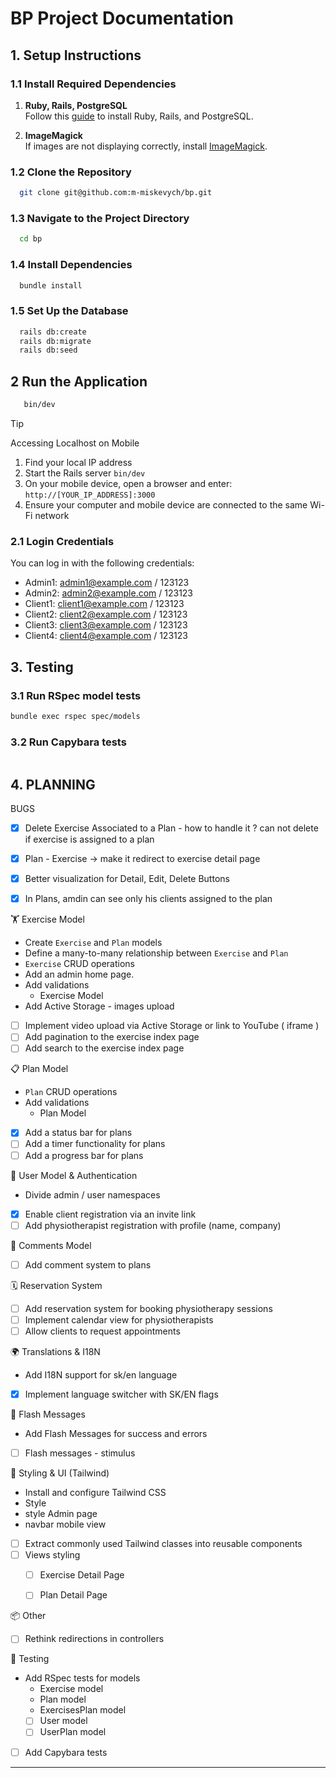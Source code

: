 # BP Project Documentation

## 1. Setup Instructions

### 1.1 Install Required Dependencies

1. **Ruby, Rails, PostgreSQL**  
   Follow this [guide](https://gorails.com/setup/macos/14-sonoma) to install Ruby, Rails, and PostgreSQL.

2. **ImageMagick**  
   If images are not displaying correctly, install [ImageMagick](https://guides.rubyonrails.org/active_storage_overview.html#requirements).


### 1.2 Clone the Repository
```bash
  git clone git@github.com:m-miskevych/bp.git
```

### 1.3 Navigate to the Project Directory
```bash
  cd bp
```

### 1.4 Install Dependencies
```bash
  bundle install
```

### 1.5 Set Up the Database
```bash
  rails db:create
  rails db:migrate
  rails db:seed
```

## 2 Run the Application
```bash
   bin/dev
```
> [!TIP]
> Accessing Localhost on Mobile
> 1. Find your local IP address
> 2. Start the Rails server  `bin/dev`
> 3. On your mobile device, open a browser and enter: `http://[YOUR_IP_ADDRESS]:3000`
> 4. Ensure your computer and mobile device are connected to the same Wi-Fi network


### 2.1 Login Credentials
You can log in with the following credentials:
+ Admin1: admin1@example.com / 123123
+ Admin2: admin2@example.com / 123123
+ Client1: client1@example.com / 123123
+ Client2: client2@example.com / 123123
+ Client3: client3@example.com / 123123
+ Client4: client4@example.com / 123123

## 3. Testing

### 3.1 Run RSpec model tests
```bash
bundle exec rspec spec/models
```

### 3.2 Run Capybara tests
```bash

```

## 4. PLANNING

BUGS
- [x] Delete Exercise Associated to a Plan - how to handle it ? can not delete if exercise is assigned to a plan
- [x] Plan - Exercise -> make it redirect to exercise detail page
- [x] Better visualization for Detail, Edit, Delete Buttons
- [x] In Plans, amdin can see only his clients assigned to the plan


🏋️ Exercise Model
+ Create `Exercise` and `Plan` models
+ Define a many-to-many relationship between `Exercise` and `Plan`
+ `Exercise` CRUD operations
+ Add an admin home page.
+ Add validations
   + Exercise Model
+ Add Active Storage - images upload
- [ ] Implement video upload via Active Storage or link to YouTube ( iframe ) 
- [ ] Add pagination to the exercise index page
- [ ] Add search to the exercise index page

📋 Plan Model
+ `Plan` CRUD operations
+  Add validations
   + Plan Model
- [x] Add a status bar for plans
- [ ] Add a timer functionality for plans
- [ ] Add a progress bar for plans

👤 User Model & Authentication
+  Divide admin / user namespaces
- [x] Enable client registration via an invite link
- [ ] Add physiotherapist registration with profile (name, company)

💬 Comments Model
- [ ] Add comment system to plans

🗓️ Reservation System
- [ ] Add reservation system for booking physiotherapy sessions
- [ ] Implement calendar view for physiotherapists
- [ ] Allow clients to request appointments

🌍 Translations & I18N
+  Add I18N support for sk/en language
- [x] Implement language switcher with SK/EN flags

🔔 Flash Messages 
+  Add Flash Messages for success and errors
- [ ] Flash messages - stimulus 

🎨 Styling & UI (Tailwind)
+  Install and configure Tailwind CSS
+  Style
  +  style Admin page
  +  navbar mobile view
- [ ] Extract commonly used Tailwind classes into reusable components
- [ ] Views styling
  - [ ] Exercise Detail Page
  - [ ] Plan Detail Page


📦 Other
- [ ] Rethink redirections in controllers

🔬 Testing
+  Add RSpec tests for models
   +  Exercise model
   +  Plan model
   +  ExercisesPlan model
   - [ ] User model
   - [ ] UserPlan model
- [ ] Add Capybara tests
--- 


